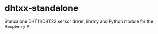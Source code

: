 # dhtxx-standalone
Standalone DHT11/DHT22 sensor driver, library and Python module for the Raspberry Pi
